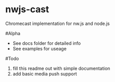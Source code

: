 # nwjs-cast
Chromecast implementation for nw.js and node.js

#Alpha

- See docs folder for detailed info
- See examples for useage

#Todo

1. fill this readme out with simple documentation
2. add basic media push support